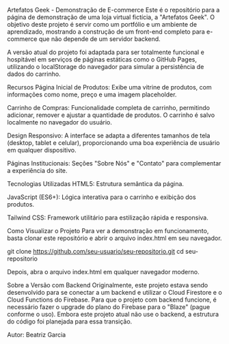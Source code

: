 Artefatos Geek - Demonstração de E-commerce
Este é o repositório para a página de demonstração de uma loja virtual fictícia, a "Artefatos Geek". O objetivo deste projeto é servir como um portfólio e um ambiente de aprendizado, mostrando a construção de um front-end completo para e-commerce que não depende de um servidor backend.

A versão atual do projeto foi adaptada para ser totalmente funcional e hospitável em serviços de páginas estáticas como o GitHub Pages, utilizando o localStorage do navegador para simular a persistência de dados do carrinho.

Recursos
Página Inicial de Produtos: Exibe uma vitrine de produtos, com informações como nome, preço e uma imagem placeholder.

Carrinho de Compras: Funcionalidade completa de carrinho, permitindo adicionar, remover e ajustar a quantidade de produtos. O carrinho é salvo localmente no navegador do usuário.

Design Responsivo: A interface se adapta a diferentes tamanhos de tela (desktop, tablet e celular), proporcionando uma boa experiência de usuário em qualquer dispositivo.

Páginas Institucionais: Seções "Sobre Nós" e "Contato" para complementar a experiência do site.

Tecnologias Utilizadas
HTML5: Estrutura semântica da página.

JavaScript (ES6+): Lógica interativa para o carrinho e exibição dos produtos.

Tailwind CSS: Framework utilitário para estilização rápida e responsiva.

Como Visualizar o Projeto
Para ver a demonstração em funcionamento, basta clonar este repositório e abrir o arquivo index.html em seu navegador.

git clone https://github.com/seu-usuario/seu-repositorio.git
cd seu-repositorio

Depois, abra o arquivo index.html em qualquer navegador moderno.

Sobre a Versão com Backend
Originalmente, este projeto estava sendo desenvolvido para se conectar a um backend e utilizar o Cloud Firestore e o Cloud Functions do Firebase. Para que o projeto com backend funcione, é necessário fazer o upgrade do plano do Firebase para o "Blaze" (pague conforme o uso). Embora este projeto atual não use o backend, a estrutura do código foi planejada para essa transição.

Autor: Beatriz Garcia
